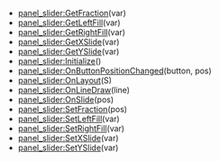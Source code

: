 - [panel_slider:GetFraction](nil)(var)
- [panel_slider:GetLeftFill](nil)(var)
- [panel_slider:GetRightFill](nil)(var)
- [panel_slider:GetXSlide](nil)(var)
- [panel_slider:GetYSlide](nil)(var)
- [panel_slider:Initialize](nil)()
- [panel_slider:OnButtonPositionChanged](nil)(button, pos)
- [panel_slider:OnLayout](nil)(S)
- [panel_slider:OnLineDraw](nil)(line)
- [panel_slider:OnSlide](nil)(pos)
- [panel_slider:SetFraction](nil)(pos)
- [panel_slider:SetLeftFill](nil)(var)
- [panel_slider:SetRightFill](nil)(var)
- [panel_slider:SetXSlide](nil)(var)
- [panel_slider:SetYSlide](nil)(var)